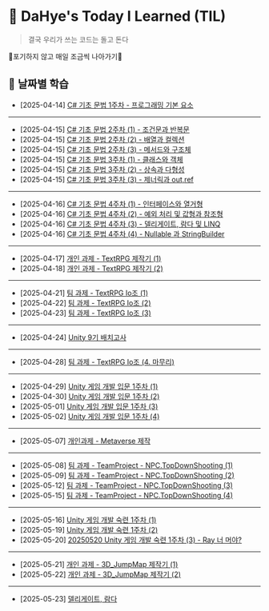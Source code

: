 # 📝 DaHye's Today I Learned (TIL)

> 결국 우리가 쓰는 코드는 돌고 돈다

🎇포기하지 않고 매일 조금씩 나아가기🎇

## 📅 날짜별 학습
- [2025-04-14] [C# 기초 문법 1주차 - 프로그래밍 기본 요소](./2025-04-14.md)
- --
- [2025-04-15] [C# 기초 문법 2주차 (1) - 조건문과 반복문](./2025-04-15(01).md)
- [2025-04-15] [C# 기초 문법 2주차 (2) - 배열과 컬렉션](./2025-04-15(02).md)
- [2025-04-15] [C# 기초 문법 2주차 (3) - 메서드와 구조체](./2025-04-15(03).md)
- [2025-04-15] [C# 기초 문법 3주차 (1) - 클래스와 객체](./2025-04-15(04).md)
- [2025-04-15] [C# 기초 문법 3주차 (2) - 상속과 다형성](./2025-04-15(05).md)
- [2025-04-15] [C# 기초 문법 3주차 (3) - 제너릭과 out,ref](./2025-04-15(06).md)
- --
- [2025-04-16] [C# 기초 문법 4주차 (1) - 인터페이스와 열거형](./2025-04-16(01).md)
- [2025-04-16] [C# 기초 문법 4주차 (2) - 예외 처리 및 값형과 참조형](./2025-04-16(02).md)
- [2025-04-16] [C# 기초 문법 4주차 (3) - 델리게이트, 람다 및 LINQ](./2025-04-16(03).md)
- [2025-04-16] [C# 기초 문법 4주차 (4) - Nullable 과 StringBuilder](./2025-04-16(04).md)
- --
- [2025-04-17] [개인 과제 - TextRPG 제작기 (1)](./2025-04-17.md)
- [2025-04-18] [개인 과제 - TextRPG 제작기 (2)](./2025-04-18.md)
- --
- [2025-04-21] [팀 과제 - TextRPG Io조 (1)](./2025-04-21.md)
- [2025-04-22] [팀 과제 - TextRPG Io조 (2)](./2025-04-22.md)
- [2025-04-23] [팀 과제 - TextRPG Io조 (3)](./2025-04-23.md)
- --
- [2025-04-24] [Unity 9기 배치고사](./2025-04-24.md)
- --
- [2025-04-28] [팀 과제 - TextRPG Io조 (4. 마무리)](./2025-04-28.md)
- --
- [2025-04-29] [Unity 게임 개발 입문 1주차 (1)](./2025-04-29.md)
- [2025-04-30] [Unity 게임 개발 입문 1주차 (2)](./2025-04-30.md)
- [2025-05-01] [Unity 게임 개발 입문 1주차 (3)](./2025-05-01.md)
- [2025-05-02] [Unity 게임 개발 입문 1주차 (4)](./2025-05-02.md)
- --
- [2025-05-07] [개인과제 - Metaverse 제작](./2025-05-07.md)
- --
- [2025-05-08] [팀 과제 - TeamProject - NPC.TopDownShooting (1)](./2025-05-08.md)
- [2025-05-09] [팀 과제 - TeamProject - NPC.TopDownShooting (2)](./2025-05-09.md)
- [2025-05-12] [팀 과제 - TeamProject - NPC.TopDownShooting (3)](./2025-05-12.md)
- [2025-05-15] [팀 과제 - TeamProject - NPC.TopDownShooting (4)](./2025-05-15.md)
- --
- [2025-05-16] [Unity 게임 개발 숙련 1주차 (1)](./2025-05-16.md)
- [2025-05-19] [Unity 게임 개발 숙련 1주차 (2)](./2025-05-19.md)
- [2025-05-20] [20250520 Unity 게임 개발 숙련 1주차 (3) - Ray 너 머야?](./2025-05-20.md)
- --
- [2025-05-21] [개인 과제 - 3D_JumpMap 제작기 (1)](./2025-05-21.md)
- [2025-05-22] [개인 과제 - 3D_JumpMap 제작기 (2)](./2025-05-22.md)
- --
- [2025-05-23] [델리게이트, 람다](./2025-05-23.md)